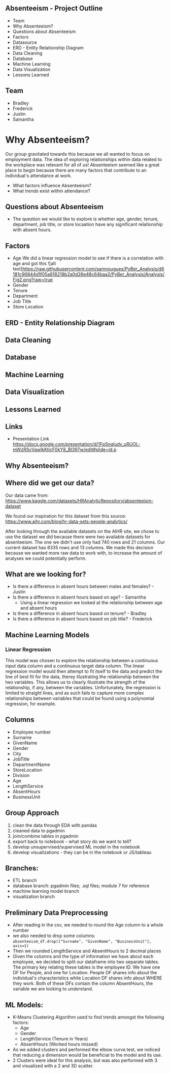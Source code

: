 ## Absenteeism - Project Outline
- Team
- Why Absenteeism?
- Questions about Absenteeism
- Factors
- Datasource
- ERD - Entity Relationship Diagram
- Data Cleaning
- Database
- Machine Learning
- Data Visualization
- Lessons Learned

## Team
- Bradley
- Frederick
- Justin
- Samantha

# Why Absenteeism?
Our group gravitated towards this because we all wanted to focus on employment data. The idea of exploring relationships within data related to the workplace was relevant for all of us! Absenteeism seemed like a great place to begin because there are many factors that contribute to an individual's attendance at work.
- What factors influence Absenteeism? 
- What trends exist within attendance?

## Questions about Absenteeism
- The question we would like to explore is whether age, gender, tenure, department, job title, or store locaation have any significant relationship with absent hours.
## Factors
- Age
  We did a linear regression model to see if there is a correlation with age and got this 
![alt text]https://raw.githubusercontent.com/samnougues/PyBer_Analysis/d6181c96844d1f05a818218b2a0d26e48c64baa2/PyBer_Analysis/Analysis/Fig2.png?raw=true
- Gender
- Tenure
- Department
- Job Title
- Store Location

## ERD - Entity Relationship Diagram
## Data Cleaning
## Database
## Machine Learning
## Data Visualization
## Lessons Learned
## Links
- Presentation Link
https://docs.google.com/presentation/d/1FpSnqludv_uRUOL-mWzRSvVawIkKticF0kY8_Bl397w/edit#slide=id.p

## Why Absenteeism?


## Where did we get our data?
Our data came from: 
https://www.kaggle.com/datasets/HRAnalyticRepository/absenteeism-dataset

We found our inspiration for this dataset from this source:
https://www.aihr.com/blog/hr-data-sets-people-analytics/

After looking through the available datasets on the AIHR site, we chose to use the dataset we did because there were two available datasets for absenteeism. The one we didn't use only had 740 rows and 21 columns. Our current dataset has 8335 rows and 13 columns. We made this decision because we wanted more raw data to work with, to increase the amount of analyses we could potentially perform.

## What are we looking for?
- Is there a difference in absent hours between males and females? - Justin
- Is there a difference in absent hours based on age? - Samantha
  - Using a linear regression we looked at the relationship between age and absent hours
- Is there a difference in absent hours based on tenure? - Bradley
- Is there a difference in absent hours based on job title? - Frederick

## Machine Learning Models

### Linear Regression

This model was chosen to explore the relationship between a continuous input data column and a continuous target data column. The linear regression model would then attempt to fit itself to the data and predict the line of best fit for the data, therey illustrating the relationship between the two variables. This allows us to clearly illustrate the strength of the relationship, if any, between the variables. Unfortunately, the regression is limited to straight lines, and as such fails to capture more complex relationships between variables that could be found using a polynomial regression, for example.


## Columns
- Employee number
- Surname
- GivenName
- Gender
- City
- JobTitle
- DepartmentName
- StoreLocation
- Division
- Age
- LengthService
- AbsentHours
- BusinessUnit

## Group Approach
1. clean the data through EDA with pandas
2. cleaned data to pgadmin
3. join/combine tables in pgadmin
4. export back to notebook - what story do we want to tell?
5. develop unsupervised/supervised ML model in the notebook
6. develop visualizations - they can be in the notebook or JS/tableau

## Branches:
- ETL branch
- database branch: pgadmin files; .sql files; module 7 for reference
- machine learning model branch
- visualization branch

## Preliminary Data Preprocessing
- After reading in the csv, we needed to round the Age column to a whole number
- we also needed to drop some columns: `absenteeism_df.drop(["Surname", "GivenName", "BusinessUnit"], axis=1)`
- Then we rounded LengthService and AbsentHours to 2 decimal places
- Given the columns and the type of information we have about each employee, we decided to split our dataframe into two separate tables. The primary key relating these tables is the employee ID. We have one DF for People, and one for Location. People DF shares info about the individual's characteristics while Location DF shares info about WHERE they work. Both of these DFs contain the column AbsentHours, the variable we are looking to understand.


## ML Models:
- K-Means Clustering Algorithm used to find trends amongst the following factors:
    - Age
    - Gender
    - LengthService (Tenure in Years)
    - AbsentHours (Worked hours missed)
- As we added clusters and performed the elbow curve test, we noticed that reducing a dimension would be beneficial to the model and its use.
- 2 Clusters were ideal for this analysis, but was also performed with 3 and visualized with a 2 and 3D scatter.
